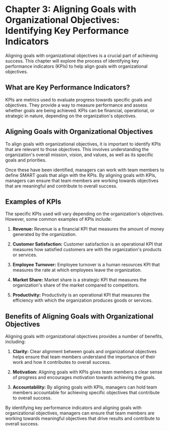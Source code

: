 Chapter 3: Aligning Goals with Organizational Objectives: Identifying Key Performance Indicators
================================================================================================

Aligning goals with organizational objectives is a crucial part of achieving success. This chapter will explore the process of identifying key performance indicators (KPIs) to help align goals with organizational objectives.

What are Key Performance Indicators?
------------------------------------

KPIs are metrics used to evaluate progress towards specific goals and objectives. They provide a way to measure performance and assess whether goals are being achieved. KPIs can be financial, operational, or strategic in nature, depending on the organization's objectives.

Aligning Goals with Organizational Objectives
---------------------------------------------

To align goals with organizational objectives, it is important to identify KPIs that are relevant to those objectives. This involves understanding the organization's overall mission, vision, and values, as well as its specific goals and priorities.

Once these have been identified, managers can work with team members to define SMART goals that align with the KPIs. By aligning goals with KPIs, managers can ensure that team members are working towards objectives that are meaningful and contribute to overall success.

Examples of KPIs
----------------

The specific KPIs used will vary depending on the organization's objectives. However, some common examples of KPIs include:

1. **Revenue:** Revenue is a financial KPI that measures the amount of money generated by the organization.

2. **Customer Satisfaction:** Customer satisfaction is an operational KPI that measures how satisfied customers are with the organization's products or services.

3. **Employee Turnover:** Employee turnover is a human resources KPI that measures the rate at which employees leave the organization.

4. **Market Share:** Market share is a strategic KPI that measures the organization's share of the market compared to competitors.

5. **Productivity:** Productivity is an operational KPI that measures the efficiency with which the organization produces goods or services.

Benefits of Aligning Goals with Organizational Objectives
---------------------------------------------------------

Aligning goals with organizational objectives provides a number of benefits, including:

1. **Clarity:** Clear alignment between goals and organizational objectives helps ensure that team members understand the importance of their work and how it contributes to overall success.

2. **Motivation:** Aligning goals with KPIs gives team members a clear sense of progress and encourages motivation towards achieving the goals.

3. **Accountability:** By aligning goals with KPIs, managers can hold team members accountable for achieving specific objectives that contribute to overall success.

By identifying key performance indicators and aligning goals with organizational objectives, managers can ensure that team members are working towards meaningful objectives that drive results and contribute to overall success.
